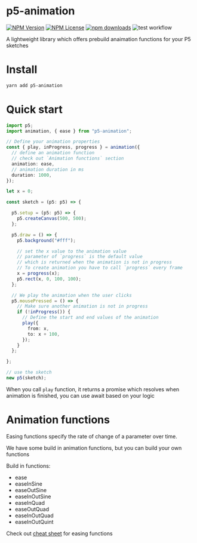 # p5-animation

[![NPM Version](https://img.shields.io/npm/v/p5-animation.svg?style=flat)]()
[![NPM License](https://img.shields.io/npm/l/all-contributors.svg?style=flat)](https://github.com/DemonHa/p5-animation/blob/main/LICENSE)
[![npm downloads](https://img.shields.io/npm/dt/p5-react.svg)](https://www.npmjs.com/package/p5-animation)
![test workflow](https://github.com/DemonHa/p5-animation/actions/workflows/test.yml/badge.svg)

A lightweight library which offers prebuild anaimation functions for your P5 sketches

# Install

```bash
yarn add p5-animation
```

# Quick start

```ts
import p5;
import animation, { ease } from "p5-animation";

// Define your animation properties
const { play, inProgress, progress } = animation({
  // define an animation function
  // check out `Animation functions` section
  animation: ease,
  // animation duration in ms
  duration: 1000,
});

let x = 0;

const sketch = (p5: p5) => {

  p5.setup = (p5: p5) => {
    p5.createCanvas(500, 500);
  };

  p5.draw = () => {
    p5.background("#fff");

    // set the x value to the animation value
    // parameter of `progress` is the default value
    // which is returned when the animation is not in progress
    // To create animation you have to call `progress` every frame
    x = progress(x);
    p5.rect(x, 0, 100, 100);
  };

  // We play the animation when the user clicks
  p5.mousePressed = () => {
    // Make sure another animation is not in progress
    if (!inProgress()) {
      // Define the start and end values of the animation
      play({
        from: x,
        to: x + 100,
      });
    }
  };

};

// use the sketch
new p5(sketch);
```

When you call `play` function, it returns a promise which resolves when animation is finished, you can use await based on your logic

# Animation functions

Easing functions specify the rate of change of a parameter over time.

We have some build in animation functions, but you can build your own functions

Build in functions:

- ease
- easeInSine
- easeOutSine
- easeInOutSine
- easeInQuad
- easeOutQuad
- easeInOutQuad
- easeInOutQuint

Check out [cheat sheet](https://easings.net) for easing functions
